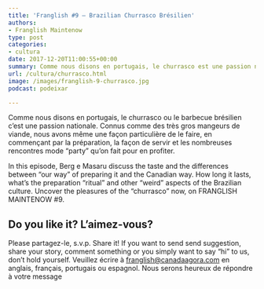 ```yaml
---
title: 'Franglish #9 – Brazilian Churrasco Brésilien'
authors:
- Franglish Maintenow
type: post
categories:
- cultura
date: 2017-12-20T11:00:55+00:00
summary: Comme nous disons en portugais, le churrasco est une passion nationale. In this episode we talk about what makes it so different and so unique.
url: /cultura/churrasco.html
image: /images/franglish-9-churrasco.jpg
podcast: podeixar

---
```

Comme nous disons en portugais, le churrasco ou le barbecue brésilien c&#8217;est une passion nationale. Connus comme des très gros mangeurs de viande, nous avons même une façon particulière de le faire, en commençant par la préparation, la façon de servir et les nombreuses rencontres mode &#8220;party&#8221; qu&#8217;on fait pour en profiter.

In this episode, Berg e Masaru discuss the taste and the differences between &#8220;our way&#8221; of preparing it and the Canadian way. How long it lasts, what&#8217;s the preparation &#8220;ritual&#8221; and other &#8220;weird&#8221; aspects of the Brazilian culture. Uncover the pleasures of the &#8220;churrasco&#8221; now, on FRANGLISH MAINTENOW #9.

## Do you like it? L&#8217;aimez-vous?

Please partagez-le, s.v.p. Share it!&nbsp;If you want to send send suggestion, share your story, comment something or you simply want to say “hi” to us, don’t hold yourself.&nbsp;Veuillez écrire à&nbsp;<franglish@canadaagora.com>&nbsp;en anglais, français, portugais ou espagnol. Nous serons heureux de répondre à votre message